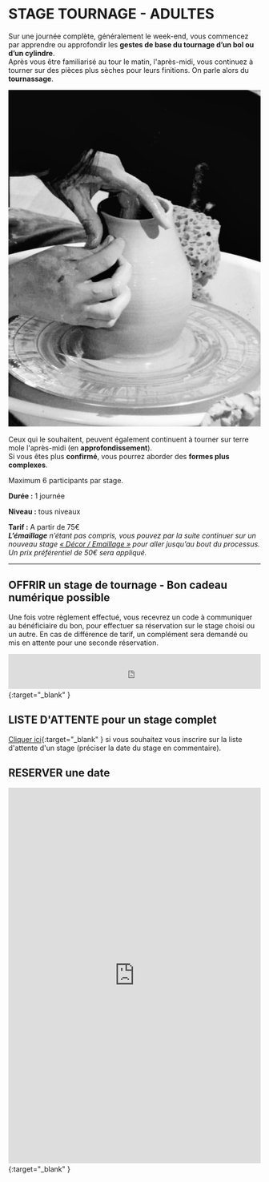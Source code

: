 # STAGE TOURNAGE - ADULTES  

Sur une journée complète, généralement le week-end, vous commencez par apprendre ou approfondir les **gestes de base du tournage d’un bol ou d’un cylindre**.  
Après vous être familiarisé au tour le matin, l'après-midi, vous continuez à tourner sur des pièces plus sèches pour leurs finitions. On parle alors du **tournassage**. 

<img src="/images/tournage-poterie-vase_fans-de-terre.jpeg" class="image-stage">  

Ceux qui le souhaitent, peuvent également continuent à tourner sur terre mole l'après-midi (en **approfondissement**).  
Si vous êtes plus **confirmé**, vous pourrez aborder des **formes plus complexes**.  
  
Maximum 6 participants par stage.  

**Durée :** 1 journée

**Niveau :** tous niveaux  

**Tarif :** A partir de 75€  
_**L’émaillage** n’étant pas compris, vous pouvez par la suite continuer sur un nouveau stage [« Décor / Emaillage »](emaillage_adultes) pour aller jusqu’au bout du processus. Un prix préférentiel de 50€ sera appliqué._  

---
## OFFRIR un stage de tournage - Bon cadeau numérique possible
Une fois votre règlement effectué, vous recevrez un code à communiquer au bénéficiaire du bon, pour effectuer sa réservation sur le stage choisi ou un autre. En cas de différence de tarif, un complément sera demandé ou mis en attente pour une seconde réservation.  
   
<iframe id="haWidget" allowtransparency="true" src="https://www.helloasso.com/associations/fans-de-terre/evenements/bon-cadeau-2022-2023/widget-bouton" style="width: 100%; height: 70px; border: none;"></iframe>{:target="_blank" }    


## LISTE D'ATTENTE pour un stage complet
[Cliquer ici](https://docs.google.com/forms/d/e/1FAIpQLScDnAGxa7UlusJ0sVcahW_FnYDXCc4BQsAE5W8vGXzb9_z4pg/viewform?entry.1318731939&entry.625861564&entry.1682638982&entry.1661862399&entry.635975601){:target="_blank" }       si vous souhaitez vous inscrire sur la liste d'attente d'un stage (préciser la date du stage en commentaire).    

## RESERVER une date

<iframe id="haWidget" allowtransparency="true" scrolling="auto" src="https://www.helloasso.com/associations/fans-de-terre/evenements/stages-tournage-2023-2024/widget" style="width: 100%; height: 750px; border: none;"></iframe>{:target="_blank" }  

